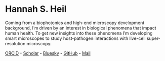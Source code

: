 # Hannah S. Heil

Coming from a biophotonics and high-end microscopy development background, I’m driven by an interest in biological phenomena that impact human health. To get new insights into these phenomena I’m developing smart microscopes to study host-pathogen interactions with live-cell super-resolution microscopy.

[ORCID](https://orcid.org/0000-0003-4279-7022) - 
[Scholar](https://scholar.google.de/citations?user=9fhdyHkAAAAJ&hl=en) - 
[Bluesky](https://bsky.app/profile/hannah-superres.bsky.social) - 
[GitHub](https://github.com/HannahSHeil) - 
[Mail](mailto:hannah.heil@med.lu.se)

